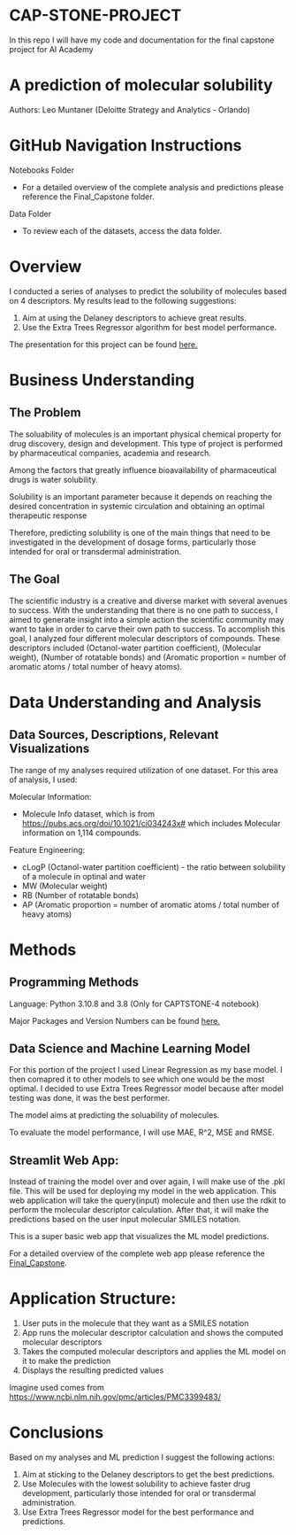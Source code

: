 # CAP-STONE-PROJECT
In this repo I will have my code and documentation for the final capstone project for AI Academy 

# A prediction of molecular solubility 
Authors: Leo Muntaner 
(Deloitte Strategy and Analytics - Orlando)

# GitHub Navigation Instructions 

Notebooks Folder

- For a detailed overview of the complete analysis and predictions please reference the Final_Capstone folder. 

Data Folder

- To review each of the datasets, access the data folder. 

# Overview

I conducted a series of analyses to predict the solubility of molecules based on 4 descriptors. My results lead to the following suggestions:

1. Aim at using the Delaney descriptors to achieve great results. 
2. Use the Extra Trees Regressor algorithm for best model performance. 

The presentation for this project can be found [here.](Presentation)

# Business Understanding

## The Problem

The soluability of molecules is an important physical chemical property for drug discovery, design and development. 
This type of project is performed by pharmaceutical companies, academia and research.

Among the factors that greatly influence bioavailability of pharmaceutical drugs is water solubility. 

Solubility is an important parameter because it depends on reaching the desired concentration in systemic circulation and obtaining an optimal therapeutic response

Therefore, predicting solubility is one of the main things that need to be investigated in the development of dosage forms, particularly those intended for oral or transdermal administration.

## The Goal

The scientific industry is a creative and diverse market with several avenues to success. With the understanding that there is no one path to success, I aimed to generate insight into a simple action the scientific community may want to take in order to carve their own path to success. To accomplish this goal, I analyzed four different molecular descriptors of compounds. These descriptors included (Octanol-water partition coefficient), (Molecular weight), (Number of rotatable bonds) and (Aromatic proportion = number of aromatic atoms / total number of heavy atoms). 

# Data Understanding and Analysis

## Data Sources, Descriptions, Relevant Visualizations

The range of my analyses required utilization of one dataset. For this area of analysis, I used:

Molecular Information:
 - Molecule Info dataset, which is from https://pubs.acs.org/doi/10.1021/ci034243x# which includes Molecular information on 1,114 compounds.
 
Feature Engineering:
 - cLogP (Octanol-water partition coefficient) - the ratio between solubility of a molecule in optinal and water
 - MW (Molecular weight)
 - RB (Number of rotatable bonds)
 - AP (Aromatic proportion = number of aromatic atoms / total number of heavy atoms)

# Methods 

## Programming Methods

Language: Python 3.10.8 and 3.8 (Only for CAPTSTONE-4 notebook)

Major Packages and Version Numbers can be found [here.](requirements.txt)
    
## Data Science and Machine Learning Model

For this portion of the project I used Linear Regression as my base model. I then comapred it to other models to see which one would be the most optimal. I decided to use Extra Trees Regressor model because after model testing was done, it was the best performer.

The model aims at predicting the soluability of molecules.

To evaluate the model performance, I will use MAE, R^2, MSE and RMSE.

## Streamlit Web App:

Instead of training the model over and over again, I will make use of the .pkl file. This will be used for deploying my model in the web application.
This web application will take the query(input) molecule and then use the rdkit to perform the molecular descriptor calculation. After that, it will make the predictions based on the user input molecular SMILES notation.

This is a super basic web app that visualizes the ML model predictions.

For a detailed overview of the complete web app please reference the [Final_Capstone](sol_app.py). 

# Application Structure:

1. User puts in the molecule that they want as a SMILES notation
2. App runs the molecular descriptor calculation and shows the computed molecular descriptors
3. Takes the computed molecular descriptors and applies the ML model on it to make the prediction
4. Displays the resulting predicted values 

Imagine used comes from https://www.ncbi.nlm.nih.gov/pmc/articles/PMC3399483/

# Conclusions 

Based on my analyses and ML prediction I suggest the following actions:

1. Aim at sticking to the Delaney descriptors to get the best predictions. 
2. Use Molecules with the lowest solubility to achieve faster drug development, particularly those intended for oral or transdermal administration.
3. Use Extra Trees Regressor model for the best performance and predictions. 
